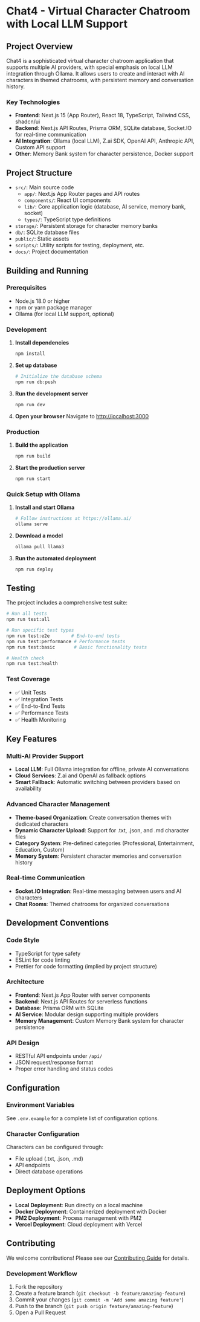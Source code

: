 # Chat4 - Virtual Character Chatroom with Local LLM Support

## Project Overview

Chat4 is a sophisticated virtual character chatroom application that supports multiple AI providers, with special emphasis on local LLM integration through Ollama. It allows users to create and interact with AI characters in themed chatrooms, with persistent memory and conversation history.

### Key Technologies

- **Frontend**: Next.js 15 (App Router), React 18, TypeScript, Tailwind CSS, shadcn/ui
- **Backend**: Next.js API Routes, Prisma ORM, SQLite database, Socket.IO for real-time communication
- **AI Integration**: Ollama (local LLM), Z.ai SDK, OpenAI API, Anthropic API, Custom API support
- **Other**: Memory Bank system for character persistence, Docker support

## Project Structure

- `src/`: Main source code
  - `app/`: Next.js App Router pages and API routes
  - `components/`: React UI components
  - `lib/`: Core application logic (database, AI service, memory bank, socket)
  - `types/`: TypeScript type definitions
- `storage/`: Persistent storage for character memory banks
- `db/`: SQLite database files
- `public/`: Static assets
- `scripts/`: Utility scripts for testing, deployment, etc.
- `docs/`: Project documentation

## Building and Running

### Prerequisites

- Node.js 18.0 or higher
- npm or yarn package manager
- Ollama (for local LLM support, optional)

### Development

1. **Install dependencies**
   ```bash
   npm install
   ```

2. **Set up database**
   ```bash
   # Initialize the database schema
   npm run db:push
   ```

3. **Run the development server**
   ```bash
   npm run dev
   ```

4. **Open your browser**
   Navigate to [http://localhost:3000](http://localhost:3000)

### Production

1. **Build the application**
   ```bash
   npm run build
   ```

2. **Start the production server**
   ```bash
   npm run start
   ```

### Quick Setup with Ollama

1. **Install and start Ollama**
   ```bash
   # Follow instructions at https://ollama.ai/
   ollama serve
   ```

2. **Download a model**
   ```bash
   ollama pull llama3
   ```

3. **Run the automated deployment**
   ```bash
   npm run deploy
   ```

## Testing

The project includes a comprehensive test suite:

```bash
# Run all tests
npm run test:all

# Run specific test types
npm run test:e2e        # End-to-end tests
npm run test:performance # Performance tests
npm run test:basic       # Basic functionality tests

# Health check
npm run test:health
```

### Test Coverage

- ✅ Unit Tests
- ✅ Integration Tests
- ✅ End-to-End Tests
- ✅ Performance Tests
- ✅ Health Monitoring

## Key Features

### Multi-AI Provider Support

- **Local LLM**: Full Ollama integration for offline, private AI conversations
- **Cloud Services**: Z.ai and OpenAI as fallback options
- **Smart Fallback**: Automatic switching between providers based on availability

### Advanced Character Management

- **Theme-based Organization**: Create conversation themes with dedicated characters
- **Dynamic Character Upload**: Support for .txt, .json, and .md character files
- **Category System**: Pre-defined categories (Professional, Entertainment, Education, Custom)
- **Memory System**: Persistent character memories and conversation history

### Real-time Communication

- **Socket.IO Integration**: Real-time messaging between users and AI characters
- **Chat Rooms**: Themed chatrooms for organized conversations

## Development Conventions

### Code Style

- TypeScript for type safety
- ESLint for code linting
- Prettier for code formatting (implied by project structure)

### Architecture

- **Frontend**: Next.js App Router with server components
- **Backend**: Next.js API Routes for serverless functions
- **Database**: Prisma ORM with SQLite
- **AI Service**: Modular design supporting multiple providers
- **Memory Management**: Custom Memory Bank system for character persistence

### API Design

- RESTful API endpoints under `/api/`
- JSON request/response format
- Proper error handling and status codes

## Configuration

### Environment Variables

See `.env.example` for a complete list of configuration options.

### Character Configuration

Characters can be configured through:
- File upload (.txt, .json, .md)
- API endpoints
- Direct database operations

## Deployment Options

- **Local Deployment**: Run directly on a local machine
- **Docker Deployment**: Containerized deployment with Docker
- **PM2 Deployment**: Process management with PM2
- **Vercel Deployment**: Cloud deployment with Vercel

## Contributing

We welcome contributions! Please see our [Contributing Guide](CONTRIBUTING.md) for details.

### Development Workflow

1. Fork the repository
2. Create a feature branch (`git checkout -b feature/amazing-feature`)
3. Commit your changes (`git commit -m 'Add some amazing feature'`)
4. Push to the branch (`git push origin feature/amazing-feature`)
5. Open a Pull Request